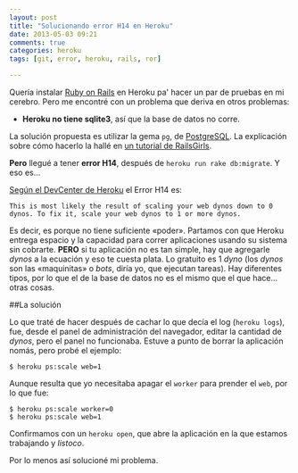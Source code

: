 ```yaml
---
layout: post
title: "Solucionando error H14 en Heroku"
date: 2013-05-03 09:21
comments: true
categories: heroku
tags: [git, error, heroku, rails, ror]

---
```


Quería instalar [Ruby on Rails](http://rubyonrails.org/ "Web Oficial") en Heroku pa' hacer un par de pruebas en mi cerebro. Pero me encontré con un problema que deriva en otros problemas:

* **Heroku no tiene sqlite3**, así que la base de datos no corre.

La solución propuesta es utilizar la gema `pg`, de [PostgreSQL](http://rubygems.org/gems/pg). La explicación sobre cómo hacerlo la hallé en [un tutorial de RailsGirls](http://guides.railsgirls.com/heroku/ "Instalar Ruby on Rails en Heroku").

**Pero** llegué a tener **error H14**, después de `heroku run rake db:migrate`. Y eso es...

<!--more-->

[Según el DevCenter de Heroku](https://devcenter.heroku.com/articles/error-codes#h14-no-web-processes-running) el Error H14 es:

	This is most likely the result of scaling your web dynos down to 0 dynos. To fix it, scale your web dynos to 1 or more dynos.

Es decir, es porque no tiene suficiente «poder». Partamos con que Heroku entrega espacio y la capacidad para correr aplicaciones usando su sistema sin cobrarte. **PERO** si tu aplicación no es tan simple, hay que agregarle _dynos_ a la ecuación y eso te cuesta plata. Lo gratuito es 1 _dyno_ (los _dynos_ son las «maquinitas» o _bots_, diría yo, que ejecutan tareas). Hay diferentes tipos, por lo que el de la base de datos no es el mismo que el que hace… otras cosas.

##La solución

Lo que traté de hacer después de cachar lo que decía el log (`heroku logs`), fue, desde el panel de administración del navegador, editar la cantidad de _dynos_, pero el panel no funcionaba. Estuve a punto de borrar la aplicación nomás, pero probé el ejemplo:

	$ heroku ps:scale web=1

Aunque resulta que yo necesitaba apagar el `worker` para prender el `web`, por lo que fue:

	$ heroku ps:scale worker=0
	$ heroku ps:scale web=1

Confirmamos con un `heroku open`, que abre la aplicación en la que estamos trabajando y _listoco_.

Por lo menos así solucioné mi problema.